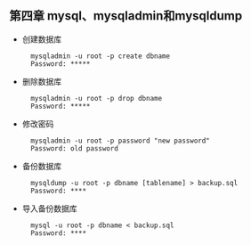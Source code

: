 ## 第四章 mysql、mysqladmin和mysqldump

- 创建数据库
	
		mysqladmin -u root -p create dbname
		Password: *****
- 删除数据库

		mysqladmin -u root -p drop dbname
		Password: *****
- 修改密码

		mysqladmin -u root -p password "new password"
		Password: old password
- 备份数据库

		mysqldump -u root -p dbname [tablename] > backup.sql
		Password: ****
- 导入备份数据库
		
		mysql -u root -p dbname < backup.sql
		Password: ****
		